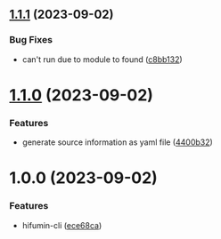 ## [1.1.1](https://github.com/Mirailisc/hifumin-cli/compare/v1.1.0...v1.1.1) (2023-09-02)


### Bug Fixes

* can't run due to module to found ([c8bb132](https://github.com/Mirailisc/hifumin-cli/commit/c8bb132b57911c23930d8a145c26597ebbb80a98))

# [1.1.0](https://github.com/Mirailisc/hifumin-cli/compare/v1.0.0...v1.1.0) (2023-09-02)


### Features

* generate source information as yaml file ([4400b32](https://github.com/Mirailisc/hifumin-cli/commit/4400b32d68c1ddd36358f1af4622bf1c2973e5f2))

# 1.0.0 (2023-09-02)


### Features

* hifumin-cli ([ece68ca](https://github.com/Mirailisc/hifumin-cli/commit/ece68caadaca85f5502ed6b7bb3498e9cb15252e))
